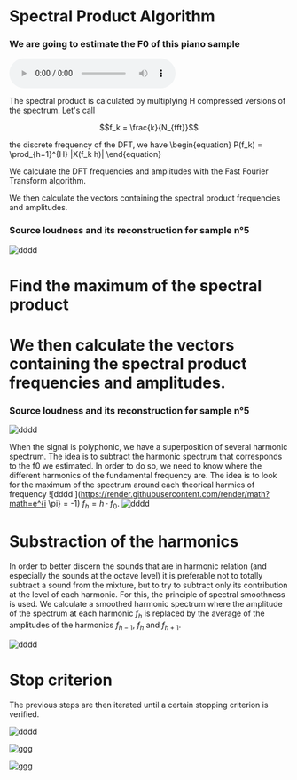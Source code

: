 # Spectral Product Algorithm 

### We are going to estimate the F0 of this piano sample

<audio controls>
  <source src="samples/A3C4E4G4_piano.mp3" type="audio/mp3">
Your browser does not support the audio element.
</audio>



The spectral product is calculated by multiplying H compressed versions of the spectrum. Let's call 
```math
f_k = \frac{k}{N_{fft}}
```


the discrete frequency of the DFT, we have 
\begin{equation}
    P(f_k) = \prod_{h=1}^{H} |X(f_k h)|
\end{equation}

We calculate the DFT frequencies and amplitudes with the Fast Fourier Transform algorithm.

We then calculate the vectors containing the spectral product frequencies and amplitudes. 
### Source loudness and its reconstruction for sample n°5
![dddd ](Images/Spectrum.png "DFT Signal Spectrum" )


# Find the maximum of the spectral product

# We then calculate the vectors containing the spectral product frequencies and amplitudes. 
### Source loudness and its reconstruction for sample n°5
![dddd ](Images/fo_estimation.png  "Maximum amplitude estimation" )



When the signal is polyphonic, we have a superposition of several harmonic spectrum. The idea is to subtract the harmonic spectrum that corresponds to the f0 we estimated. In order to do so, we need to know where the different harmonics of the fundamental frequency are. The idea is to look for the maximum of the spectrum around each theorical harmics of frequency 
![dddd ](https://render.githubusercontent.com/render/math?math=e^{i \pi} = -1)
$f_h = h \cdot f_0$.
![dddd ](Images/substraction_harmonics.png  "Detection of the Harmonics" )

# Substraction of the harmonics
In order to better discern the sounds that are in harmonic relation (and especially the sounds at the octave level) it is preferable not to totally subtract a sound from the mixture, but to try to subtract only its contribution at the level of each harmonic. For this, the principle of spectral smoothness is used. We calculate a smoothed harmonic spectrum where the amplitude of the spectrum at each harmonic $f_h$ is replaced by the average of the amplitudes of the harmonics $f_{h-1}$, $f_h$ and $f_{h+1}$.

![dddd ](Images/spectral_smoothness.png  "Substraction of the Harmonics" )

# Stop criterion

The previous steps are then iterated until a certain stopping criterion is verified.


![dddd ](Images/algorithm_process.png  "Substraction of the rmonics" )


![ggg ](Images/algorithm_process2.png "Loudness Source et Loudness Reconstruite du sample 5")


![ggg ](Images/algorithm_process3.png "Loudness Source et Loudness Reconstruite du sample 5")

